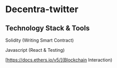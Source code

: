 # Decentra-twitter

## Technology Stack & Tools

Solidity (Writing Smart Contract)

Javascript (React & Testing)

[https://docs.ethers.io/v5/](Blockchain Interaction)
